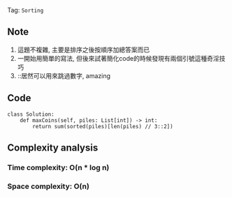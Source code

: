 Tag: `Sorting` 
## Note
1. 這題不複雜, 主要是排序之後按順序加總答案而已
2. 一開始用簡單的寫法, 但後來試著簡化code的時候發現有兩個引號這種奇淫技巧
3. ::居然可以用來跳過數字, amazing

## Code
    class Solution:
        def maxCoins(self, piles: List[int]) -> int:
            return sum(sorted(piles)[len(piles) // 3::2])

## Complexity analysis
### Time complexity: O(n * log n)

### Space complexity: O(n)
